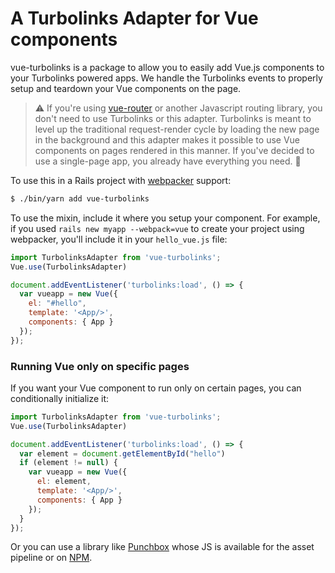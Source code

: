 # A Turbolinks Adapter for Vue components

vue-turbolinks is a package to allow you to easily add Vue.js components
to your Turbolinks powered apps. We handle the Turbolinks events to
properly setup and teardown your Vue components on the page.

>:warning: If you're using [vue-router](https://github.com/vuejs/vue-router) or another 
Javascript routing library, you don't need to use Turbolinks or this adapter. 
Turbolinks is meant to level up the traditional request-render cycle 
by loading the new page in the background and this adapter makes it possible
to use Vue components on pages rendered in this manner. If you've decided to
use a single-page app, you already have everything you need. :metal:

To use this in a Rails project with [webpacker](https://github.com/rails/webpacker) support:

``` bash
$ ./bin/yarn add vue-turbolinks
```

To use the mixin, include it where you setup your component.
For example, if you used `rails new myapp --webpack=vue` to create your project using
webpacker, you'll include it in your `hello_vue.js` file:

``` javascript
import TurbolinksAdapter from 'vue-turbolinks';
Vue.use(TurbolinksAdapter)

document.addEventListener('turbolinks:load', () => {
  var vueapp = new Vue({
    el: "#hello",
    template: '<App/>',
    components: { App }
  });
});
```

### Running Vue only on specific pages

If you want your Vue component to run only on certain pages, you can
conditionally initialize it:

``` javascript
import TurbolinksAdapter from 'vue-turbolinks';
Vue.use(TurbolinksAdapter)

document.addEventListener('turbolinks:load', () => {
  var element = document.getElementById("hello")
  if (element != null) {
    var vueapp = new Vue({
      el: element,
      template: '<App/>',
      components: { App }
    });
  }
});
```

Or you can use a library like [Punchbox](https://github.com/kieraneglin/punchbox) whose JS is available for the asset pipeline or on [NPM](https://www.npmjs.com/package/punchbox-js).
